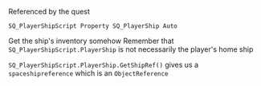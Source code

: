 Referenced by the quest

`SQ_PlayerShipScript Property SQ_PlayerShip Auto`

Get the ship's inventory somehow
Remember that `SQ_PlayerShipScript.PlayerShip` is not necessarily the player's home ship

`SQ_PlayerShipScript.PlayerShip.GetShipRef()` gives us a `spaceshipreference` which is an `ObjectReference`